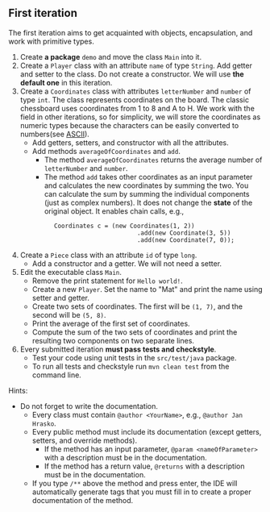 ## First iteration
The first iteration aims to get acquainted with objects, encapsulation, and work with primitive types.

1. Create **a package** `demo` and move the class `Main` into it.
2. Create a `Player` class with an attribute `name` of type `String`. Add getter and setter to the class.
   Do not create a constructor. We will use **the default one** in this iteration.
3. Create a `Coordinates` class with attributes `letterNumber` and `number` of type `int`. 
   The class represents coordinates on the board. The classic chessboard uses coordinates from 1 to 8 and A to H. 
   We work with the field in other iterations, so for simplicity, we will store the coordinates as numeric types 
   because the characters can be easily converted to numbers(see [ASCII](https://en.wikipedia.org/wiki/ASCII)).
    - Add getters, setters, and constructor with all the attributes.
    - Add methods `averageOfCoordinates` and `add`.
        - The method `averageOfCoordinates` returns the average number of `letterNumber` and `number`.
        - The method `add` takes other coordinates as an input parameter and calculates the new coordinates
          by summing the two. You can calculate the sum by summing the individual components (just as complex numbers).
          It does not change the **state** of the original object.
          It enables chain calls, e.g.,
       ```
             Coordinates c = (new Coordinates(1, 2))
                                    .add(new Coordinate(3, 5))
                                    .add(new Coordinate(7, 0));
      ```
5. Create a `Piece` class with an attribute `id` of type `long`.
    - Add a constructor and a getter. We will not need a setter.
6. Edit the executable class `Main`.
    - Remove the print statement for `Hello world!`.
    - Create a new `Player`. Set the name to "Mat" and print the name using setter and getter.
    - Create two sets of coordinates. The first will be `(1, 7)`, and the second will be `(5, 8)`.
    - Print the average of the first set of coordinates.
    - Compute the sum of the two sets of coordinates and print the resulting two components on two separate lines.
7. Every submitted iteration **must pass tests and checkstyle**.
   - Test your code using unit tests in the `src/test/java` package.
   - To run all tests and checkstyle run `mvn clean test` from the command line.

Hints:
- Do not forget to write the documentation.
    - Every class must contain `@author <YourName>`, e.g., `@author Jan Hrasko`.
    - Every public method must include its documentation (except getters, setters, and override methods).
        - If the method has an input parameter, `@param <nameOfParameter>` with a description must be in the documentation.
        - If the method has a return value, `@returns` with a description must be in the documentation.
    - If you type `/**` above the method and press enter, the IDE will automatically generate tags that
      you must fill in to create a proper documentation of the method.
